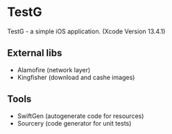 # TestG
TestG - a simple iOS application. (Xcode Version 13.4.1)

## External libs
- Alamofire (network layer)
- Kingfisher (download and cashe images)

## Tools
- SwiftGen (autogenerate code for resources)
- Sourcery (code generator for unit tests)

